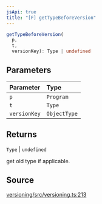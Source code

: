 ```yaml
---
jsApi: true
title: "[F] getTypeBeforeVersion"
---
```


```ts
getTypeBeforeVersion(
  p,
  t,
  versionKey): Type | undefined
```

## Parameters

| Parameter    | Type         |
| :----------- | :----------- |
| `p`          | `Program`    |
| `t`          | `Type`       |
| `versionKey` | `ObjectType` |

## Returns

`Type` \| `undefined`

get old type if applicable.

## Source

[versioning/src/versioning.ts:213](https://github.com/markcowl/cadl/blob/1a6d2b70/packages/versioning/src/versioning.ts#L213)
